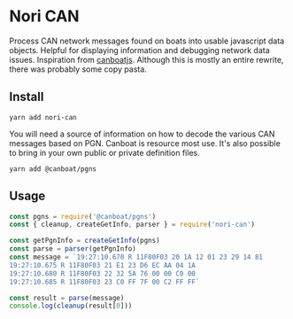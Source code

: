 # Nori CAN

Process CAN network messages found on boats into usable javascript data objects. Helpful for displaying information and debugging network data issues. Inspiration from [canboatjs](). Although this is mostly an entire rewrite, there was probably some copy pasta.

## Install

`yarn add nori-can`

You will need a source of information on how to decode the various CAN messages based on PGN. Canboat is resource most use. It's also possible to bring in your own public or private definition files.

`yarn add @canboat/pgns`

## Usage

```javascript
const pgns = require('@canboat/pgns')
const { cleanup, createGetInfo, parser } = require('nori-can')

const getPgnInfo = createGetInfo(pgns)
const parse = parser(getPgnInfo)
const message = `19:27:10.670 R 11F80F03 20 1A 12 01 23 29 14 81
19:27:10.675 R 11F80F03 21 E1 23 D6 EC AA 04 1A
19:27:10.680 R 11F80F03 22 32 5A 76 00 00 C0 00
19:27:10.685 R 11F80F03 23 C0 FF 7F 00 C2 FF FF`

const result = parse(message)
console.log(cleanup(result[0]))
```
